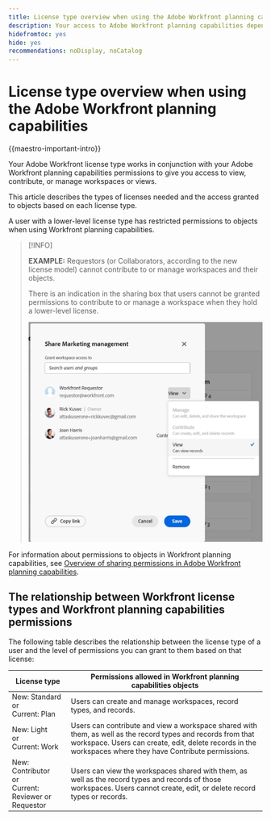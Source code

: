 ```yaml
---
title: License type overview when using the Adobe Workfront planning capabilities 
description: Your access to Adobe Workfront planning capabilities depends on your license type, in addition to your permissions to objects. 
hidefromtoc: yes
hide: yes
recommendations: noDisplay, noCatalog
---
```

<!--update the metadata with real things when making this public; also update the description with something like this: Not all users in the organization have the same access and permissions to use Adobe Maestro. This article describes the levels of access that users could have to Adobe Maestro. -->
<!--update the title and the metadata title if Maestro is NOT its own product - because the title is too generic for it being a Workfront capability-->

# License type overview when using the Adobe Workfront planning capabilities 

{{maestro-important-intro}}

Your Adobe Workfront license type works in conjunction with your Adobe Workfront planning capabilities permissions to give you access to view, contribute, or manage workspaces or views. <!--add more objects here when we can grant other object-specific permissions-->

This article describes the types of licenses needed and the access granted to objects based on each license type. 

A user with a lower-level license type has restricted permissions to objects when using Workfront planning capabilities. 

>[!INFO]
>
>**EXAMPLE:** Requestors (or Collaborators, according to the new license model) cannot contribute to or manage workspaces and their objects. 
>
>There is an indication in the sharing box that users cannot be granted permissions to contribute to or manage a workspace when they hold a lower-level license. 
>
>![](assets/permissions-grayed-out-for-requestor-user.png)


For information about permissions to objects in Workfront planning capabilities, see [Overview of sharing permissions in Adobe Workfront planning capabilities](/help/quicksilver/maestro/access/sharing-permissions-overview.md). 

## The relationship between Workfront license types and Workfront planning capabilities permissions

The following table describes the relationship between the license type of a user and the level of permissions you can grant to them based on that license: 


| License type                                   | Permissions allowed in Workfront planning capabilities objects                                                                                                                                             |
|------------------------------------------------|-------------------------------------------------------------------------------------------------------------------------------------------------------------------------------|
|New: Standard <br> or <br>Current: Plan                    | Users can create and manage workspaces, record types, and records.                                                                                                                       |
| New: Light <br> or <br>Current: Work                      | Users can contribute and view a workspace shared with them, as well as the record types and records from that workspace.  Users can create, edit, delete records in the workspaces where they have Contribute permissions.            |
| New: Contributor <br> or <br>Current: Reviewer or Requestor | Users can view the workspaces shared with them, as well as the record types and records of those workspaces. Users cannot create, edit, or delete record types or records. |



